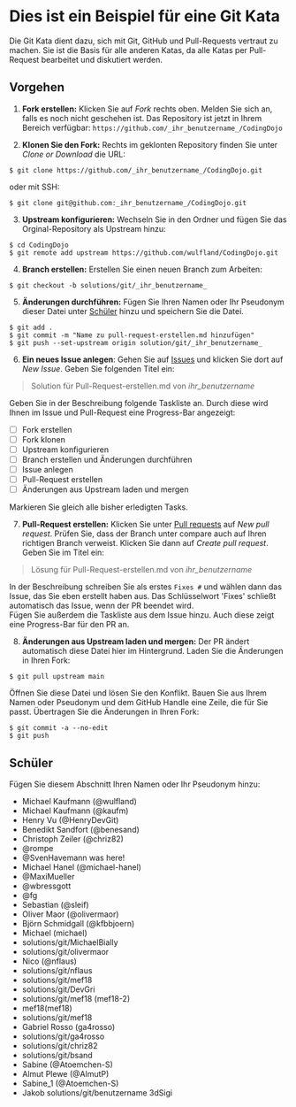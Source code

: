 # Dies ist ein Beispiel für eine Git Kata

Die Git Kata dient dazu, sich mit Git, GitHub und Pull-Requests 
vertraut zu machen. Sie ist die Basis für alle anderen Katas, da
alle Katas per Pull-Request bearbeitet und diskutiert werden. 

## Vorgehen

1. **Fork erstellen:** Klicken Sie auf _Fork_ rechts oben. Melden
 Sie sich an, falls es noch nicht geschehen ist. Das Repository 
 ist jetzt in Ihrem Bereich verfügbar: 
 `https://github.com/_ihr_benutzername_/CodingDojo`

2. **Klonen Sie den Fork:** Rechts im geklonten Repository
 finden Sie unter _Clone or Download_ die URL:
 ```
$ git clone https://github.com/_ihr_benutzername_/CodingDojo.git
 ``` 
oder mit SSH:
```
$ git clone git@github.com:_ihr_benutzername_/CodingDojo.git
```
3. **Upstream konfigurieren:** Wechseln Sie in den Ordner und
 fügen Sie das Orginal-Repository als Upstream hinzu:
```
$ cd CodingDojo
$ git remote add upstream https://github.com/wulfland/CodingDojo.git
```

4. **Branch erstellen:** Erstellen Sie einen neuen Branch zum Arbeiten:
```
$ git checkout -b solutions/git/_ihr_benutzername_
```

5. **Änderungen durchführen:** Fügen Sie Ihren Namen oder Ihr
 Pseudonym dieser Datei unter [Schüler](##Schüler) hinzu und
 speichern Sie die Datei. 
 ```
$ git add .
$ git commit -m "Name zu pull-request-erstellen.md hinzufügen"
$ git push --set-upstream origin solution/git/_ihr_benutzername_
 ```

6. **Ein neues Issue anlegen**: Gehen Sie auf
 [Issues](https://github.com/wulfland/CodingDojo/issues) und
 klicken Sie dort auf _New Issue_. Geben Sie folgenden Titel ein: 
 > Solution für Pull-Request-erstellen.md von _ihr_benutzername_

 Geben Sie in der Beschreibung folgende Taskliste an. Durch diese
 wird Ihnen im Issue und Pull-Request eine Progress-Bar angezeigt:  
- [ ] Fork erstellen  
- [ ] Fork klonen  
- [ ] Upstream konfigurieren  
- [ ] Branch erstellen und Änderungen durchführen  
- [ ] Issue anlegen  
- [ ] Pull-Request erstellen  
- [ ] Änderungen aus Upstream laden und mergen

 Markieren Sie gleich alle bisher erledigten Tasks.

7. **Pull-Request erstellen:** Klicken Sie unter 
 [Pull requests](https://github.com/wulfland/CodingDojo/pulls)
 auf _New pull request_. Prüfen Sie, dass der Branch unter
 compare auch auf Ihren richtigen Branch verweist. Klicken Sie dann
 auf _Create pull request_. Geben Sie im Titel ein:
 >  Lösung für Pull-Request-erstellen.md von _ihr_benutzername_  

 In der Beschreibung schreiben Sie als erstes `Fixes #` und wählen
 dann das Issue, das Sie eben erstellt haben aus.
 Das Schlüsselwort 'Fixes' schließt automatisch das Issue, wenn
 der PR beendet wird.  
 Fügen Sie außerdem die Taskliste aus dem Issue hinzu. Auch diese
 zeigt eine Progress-Bar für den PR an.

8. **Änderungen aus Upstream laden und mergen:** Der PR ändert
 automatisch diese Datei hier im Hintergrund. Laden Sie die Änderungen 
 in Ihren Fork:
 ```
$ git pull upstream main
 ```  
Öffnen Sie diese Datei und lösen Sie den Konflikt. Bauen Sie aus
Ihrem Namen oder Pseudonym und dem GitHub Handle eine Zeile, die
für Sie passt. Übertragen Sie die Änderungen in Ihren Fork:
```
$ git commit -a --no-edit
$ git push
```

## Schüler
Fügen Sie diesem Abschnitt Ihren Namen oder Ihr Pseudonym hinzu:

- Michael Kaufmann (@wulfland)
- Michael Kaufmann (@kaufm)
- Henry Vu (@HenryDevGit)
- Benedikt Sandfort (@benesand)
- Christoph Zeiler (@chriz82)
- @rompe
- @SvenHavemann was here!
- Michael Hanel (@michael-hanel)
- @MaxiMueller
- @wbressgott
- @fg
- Sebastian (@sleif)
- Oliver Maor (@olivermaor)
- Björn Schmidgall (@kfbbjoern)
- Michael (michael)
- solutions/git/MichaelBially
- solutions/git/olivermaor
- Nico (@nflaus)
- solutions/git/nflaus
- solutions/git/mef18
- solutions/git/DevGri
- solutions/git/mef18 (mef18-2)
- mef18(mef18)
- solutions/git/mef18
- Gabriel Rosso (ga4rosso)
- solutions/git/ga4rosso
- solutions/git/chriz82
- solutions/git/bsand
- Sabine (@Atoemchen-S)
- Almut Plewe (@AlmutP)
- Sabine_1 (@Atoemchen-S)
- Jakob
solutions/git/benutzername
3dSigi
